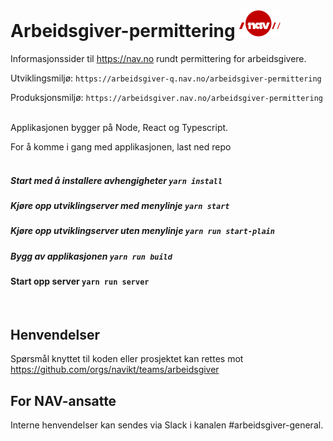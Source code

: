 # Arbeidsgiver-permittering ![nav.no logo](./src/assets/ikoner/navlogo.svg)

Informasjonssider til https://nav.no rundt permittering for arbeidsgivere.

Utviklingsmiljø: `https://arbeidsgiver-q.nav.no/arbeidsgiver-permittering`

Produksjonsmiljø: `https://arbeidsgiver.nav.no/arbeidsgiver-permittering`
<br /><br />

Applikasjonen bygger på Node, React og Typescript.


For å komme i gang med applikasjonen, last ned repo 
<br /><br />

##### Start med å installere avhengigheter `yarn install`

##### Kjøre opp utviklingserver med menylinje `yarn start`

##### Kjøre opp utviklingserver uten menylinje `yarn run start-plain`

##### Bygg av applikasjonen `yarn run build`

####  Start opp server `yarn run server`
<br />

## Henvendelser

Spørsmål knyttet til koden eller prosjektet kan rettes mot https://github.com/orgs/navikt/teams/arbeidsgiver

## For NAV-ansatte

Interne henvendelser kan sendes via Slack i kanalen #arbeidsgiver-general.

